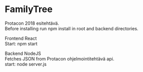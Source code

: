 # FamilyTree
Protacon 2018 esitehtävä.
<br>
Before installing run npm install in root and backend directories.
<br>

Frontend React<br>
Start: npm start

Backend NodeJS<br>
Fetches JSON from Protacon ohjelmointitehtävä api.<br>
start: node server.js
